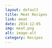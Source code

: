 ```yaml
---
layout: default
title: Meat Recipes
link: meat
date: 2014-12-05
img: meat.png
alt: image-alt
category: Recipes
---
```

